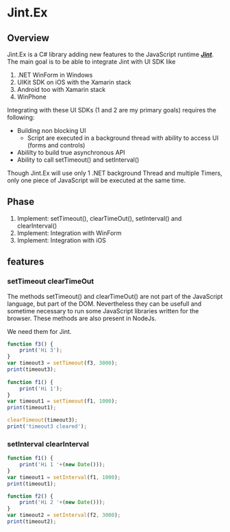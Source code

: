 ﻿# Jint.Ex

## Overview

Jint.Ex is a C# library adding new features to the JavaScript runtime ***[Jint](https://github.com/sebastienros/jint)***.
The main goal is to be able to integrate Jint with UI SDK like 

1. .NET WinForm in Windows
2. UIKit SDK on iOS with the Xamarin stack 
3. Android too with Xamarin stack
4. WinPhone

Integrating with these UI SDKs (1 and 2 are my primary goals) requires the following:

* Building non blocking UI
    * Script are executed in a background thread with ability to access UI (forms and controls)
* Abililty to build true asynchronous API
* Ability to call setTimeout() and setInterval()

Though Jint.Ex will use only 1 .NET background Thread and multiple Timers, 
only one piece of JavaScript will be executed at the same time.

## Phase

1.  Implement: setTimeout(), clearTimeOut(), setInterval() and clearInterval()
2.  Implement: Integration with WinForm
3.  Implement: Integration with iOS

## features

### setTimeout clearTimeOut

The methods setTimeout() and clearTimeOut() are not part of the JavaScript language,
but part of the DOM. Nevertheless they can be usefull and sometime necessary
to run some JavaScript libraries written for the browser.
These methods are also present in NodeJs.

We need them for Jint.

```javascript
function f3() {
    print('Hi 3');
}
var timeout3 = setTimeout(f3, 3000);
print(timeout3);
    
function f1() {
    print('Hi 1');
}
var timeout1 = setTimeout(f1, 1000);
print(timeout1);

clearTimeout(timeout3);
print('timeout3 cleared');
```

### setInterval clearInterval


```javascript
function f1() {
    print('Hi 1 '+(new Date()));
}
var timeout1 = setInterval(f1, 1000);
print(timeout1);

function f2() {
    print('Hi 2 '+(new Date()));
}
var timeout2 = setInterval(f2, 3000);
print(timeout2);
```